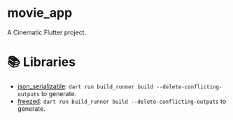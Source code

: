 # movie_app

A Cinematic Flutter project.

# 📚 Libraries
- [json_serializable](https://pub.dev/packages/json_serializable):  `dart run build_runner build --delete-conflicting-outputs` to generate.
- [freezed](https://pub.dev/packages/freezed):  `dart run build_runner build --delete-conflicting-outputs` to generate.

